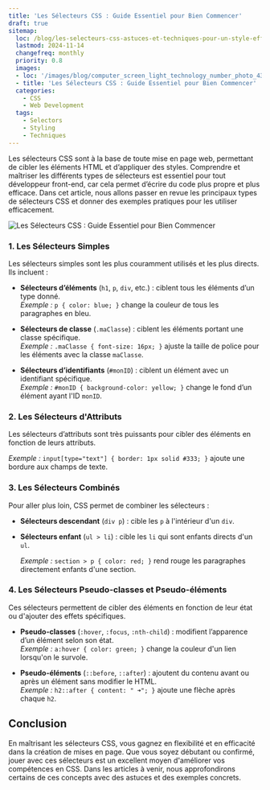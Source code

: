 ```yaml
---
title: 'Les Sélecteurs CSS : Guide Essentiel pour Bien Commencer'
draft: true
sitemap:
  loc: /blog/les-selecteurs-css-astuces-et-techniques-pour-un-style-efficace
  lastmod: 2024-11-14
  changefreq: monthly
  priority: 0.8
  images:
  - loc: '/images/blog/computer_screen_light_technology_number_photo_432627.jpg'
  - title: 'Les Sélecteurs CSS : Guide Essentiel pour Bien Commencer'
  categories:
    - CSS
    - Web Development
  tags:
    - Selectors
    - Styling
    - Techniques
---
```


Les sélecteurs CSS sont à la base de toute mise en page web, permettant de cibler les éléments HTML et d’appliquer des styles. Comprendre et maîtriser les différents types de sélecteurs est essentiel pour tout développeur front-end, car cela permet d’écrire du code plus propre et plus efficace. Dans cet article, nous allons passer en revue les principaux types de sélecteurs CSS et donner des exemples pratiques pour les utiliser efficacement.

<!--more-->

![Les Sélecteurs CSS : Guide Essentiel pour Bien Commencer](/images/blog/computer_screen_light_technology_number_photo_432627.jpg)

### 1. Les Sélecteurs Simples

Les sélecteurs simples sont les plus couramment utilisés et les plus directs. Ils incluent :

- **Sélecteurs d’éléments** (`h1`, `p`, `div`, etc.) : ciblent tous les éléments d’un type donné.  
   *Exemple :* `p { color: blue; }` change la couleur de tous les paragraphes en bleu.
  
- **Sélecteurs de classe** (`.maClasse`) : ciblent les éléments portant une classe spécifique.  
   *Exemple :* `.maClasse { font-size: 16px; }` ajuste la taille de police pour les éléments avec la classe `maClasse`.

- **Sélecteurs d’identifiants** (`#monID`) : ciblent un élément avec un identifiant spécifique.  
   *Exemple :* `#monID { background-color: yellow; }` change le fond d’un élément ayant l'ID `monID`.

### 2. Les Sélecteurs d'Attributs

Les sélecteurs d’attributs sont très puissants pour cibler des éléments en fonction de leurs attributs.

   *Exemple :* `input[type="text"] { border: 1px solid #333; }` ajoute une bordure aux champs de texte.

### 3. Les Sélecteurs Combinés

Pour aller plus loin, CSS permet de combiner les sélecteurs :

- **Sélecteurs descendant** (`div p`) : cible les `p` à l'intérieur d'un `div`.
- **Sélecteurs enfant** (`ul > li`) : cible les `li` qui sont enfants directs d'un `ul`.

   *Exemple :* `section > p { color: red; }` rend rouge les paragraphes directement enfants d'une section.

### 4. Les Sélecteurs Pseudo-classes et Pseudo-éléments

Ces sélecteurs permettent de cibler des éléments en fonction de leur état ou d'ajouter des effets spécifiques.

- **Pseudo-classes** (`:hover`, `:focus`, `:nth-child`) : modifient l’apparence d’un élément selon son état.  
  *Exemple :* `a:hover { color: green; }` change la couleur d'un lien lorsqu'on le survole.

- **Pseudo-éléments** (`::before`, `::after`) : ajoutent du contenu avant ou après un élément sans modifier le HTML.  
  *Exemple :* `h2::after { content: " ➜"; }` ajoute une flèche après chaque `h2`.

## Conclusion

En maîtrisant les sélecteurs CSS, vous gagnez en flexibilité et en efficacité dans la création de mises en page. Que vous soyez débutant ou confirmé, jouer avec ces sélecteurs est un excellent moyen d'améliorer vos compétences en CSS. Dans les articles à venir, nous approfondirons certains de ces concepts avec des astuces et des exemples concrets.
